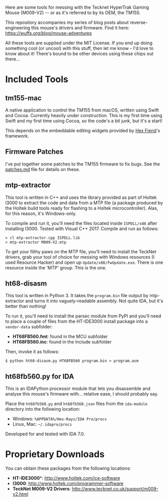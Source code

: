 Here are some tools for messing with the Tecknet HyperTrak Gaming Mouse
(M009-V2) -- or as it's referred to by its OEM, the TM155.

This repository accompanies my series of blog posts about reverse-engineering
this mouse's drivers and firmware. Find it here:
https://wuffs.org/blog/mouse-adventures

All these tools are supplied under the MIT License. If you end up doing
something cool (or uncool) with this stuff, then let me know - I'd love to
know about it! There's bound to be other devices using these chips out there...

# Included Tools

## tm155-mac

A native application to control the TM155 from macOS, written using Swift and
Cocoa. Currently heavily under construction. This is my first time using Swift
and my first time using Cocoa, so the code's a bit junk, but it's a start!

This depends on the embeddable editing widgets provided by
[Hex Fiend](https://github.com/ridiculousfish/HexFiend/)'s framework.

## Firmware Patches

I've put together some patches to the TM155 firmware to fix bugs.
See the [patches.md](patches.md) file for details on these.

## mtp-extractor

This tool is written in C++ and uses the library provided as part of Holtek
I3000 to extract the code and data from a MTP file (a package produced by the
Holtek build tools ready for flashing to a Holtek microcontroller). Alas, for
this reason, it's Windows-only.

To compile and run it, you'll need the files located inside `ISPDLL/x86` after
installing I3000. Tested with Visual C++ 2017. Compile and run as follows:

    > cl mtp-extractor.cpp ISPDLL.lib
	> mtp-extractor M009-V2.mtp

To get your filthy paws on the MTP file, you'll need to install the TeckNet
drivers, grab your tool of choice for messing with Windows resources (I used
Resource Hacker) and open up `Update/x86/FwUpdate.exe`. There is one resource
inside the 'MTP' group. This is the one.

## ht68-disasm

This tool is written in Python 3. It takes the `program.bin` file output by
mtp-extractor and turns it into vaguely-readable assembly. Not quite IDA, but
it's better than nothing!

To run it, you'll need to install the parsec module from PyPI and you'll need
to place a couple of files from the HT-IDE3000 install package into a
`vendor-data` subfolder:

- **HT68FB560.fmt**: found in the MCU subfolder
- **HT68FB560.inc**: found in the Include subfolder

Then, invoke it as follows:

    $ python ht68-disasm.py HT68FB560 program.bin > program.asm

## ht68fb560.py for IDA

This is an IDAPython processor module that lets you disassemble and analyse
this mouse's firmware with... relative ease, I should probably say.

Place the `ht68fb560.py` and `ht68fb560.json` files from the `ida-module`
directory into the following location:

- Windows: `%APPDATA%/Hex-Rays/IDA Pro/procs`
- Linux, Mac: `~/.idapro/procs`

Developed for and tested with IDA 7.0.

# Proprietary Downloads

You can obtain these packages from the following locations:

- **HT-IDE3000***: http://www.holtek.com/ice-software
- **I3000**: http://www.holtek.com/programmer-software
- **TeckNet M009-V2 Drivers**: http://www.tecknet.co.uk/support/m009-v2.html
